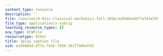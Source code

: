 ```yaml
---
content_type: resource
description: ''
file: /courses/8-01sc-classical-mechanics-fall-2016/ea5b66edd77a743e7d5038177e0ed7d1_qxNJGKrx3EY.srt
file_type: application/x-subrip
learning_resource_types: []
ocw_type: OCWFile
resourcetype: Other
title: 3play caption file
uid: ea5b66ed-d77a-743e-7d50-38177e0ed7d1
---
```

